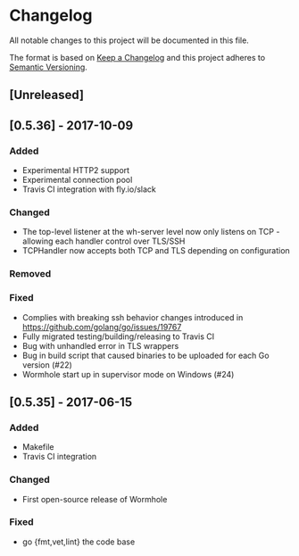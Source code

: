# Changelog
All notable changes to this project will be documented in this file.

The format is based on [Keep a Changelog](http://keepachangelog.com/)
and this project adheres to [Semantic Versioning](http://semver.org/).

## [Unreleased]


## [0.5.36] - 2017-10-09
### Added
* Experimental HTTP2 support
* Experimental connection pool
* Travis CI integration with fly.io/slack

### Changed
* The top-level listener at the wh-server level now only listens on TCP - allowing each handler control over TLS/SSH
* TCPHandler now accepts both TCP and TLS depending on configuration

### Removed

### Fixed
* Complies with breaking ssh behavior changes introduced in https://github.com/golang/go/issues/19767
* Fully migrated testing/building/releasing to Travis CI
* Bug with unhandled error in TLS wrappers
* Bug in build script that caused binaries to be uploaded for each Go version (#22)
* Wormhole start up in supervisor mode on Windows (#24)

## [0.5.35] - 2017-06-15
### Added
- Makefile
- Travis CI integration

### Changed
- First open-source release of Wormhole

### Fixed
- go {fmt,vet,lint} the code base
